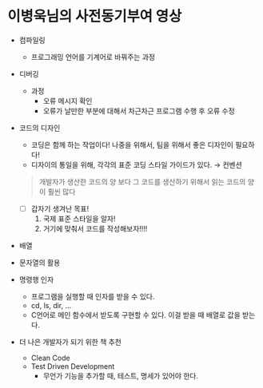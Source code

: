 # 이병욱님의 사전동기부여 영상

- 컴파일링
    - 프로그래밍 언어를 기계어로 바꿔주는 과정
- 디버깅
    - 과정
      - 오류 메시지 확인
      - 오류가 날만한 부분에 대해서 차근차근 프로그램 수행 후 오류 수정
- 코드의 디자인
    - 코딩은 함께 하는 작업이다! 나중을 위해서, 팀을 위해서 좋은 디자인이 필요하다!
    - 디자이의 통일을 위해, 각각의 표준 코딩 스타일 가이드가 있다. → 컨벤션

    > 개발자가 생산한 코드의 양 보다 그 코드를 생산하기 위해서 읽는 코드의 양이 훨씬 많다

    - [ ] 갑자기 생겨난 목표!
      1. 국제 표준 스타일을 알자!
      2. 거기에 맞춰서 코드를 작성해보자!!!!
- 배열
- 문자열의 활용
- 명령행 인자
    - 프로그램을 실행할 때 인자를 받을 수 있다.
    - cd, ls, dir, ...
    - C언어로 메인 함수에서 받도록 구현할 수 있다. 이걸 받을 때 배열로 값을 받는다.
- 더 나은 개발자가 되기 위한 책 추천
    - Clean Code
    - Test Driven Development
        - 무언가 기능을 추가할 때, 테스트, 명세가 있어야 한다.
